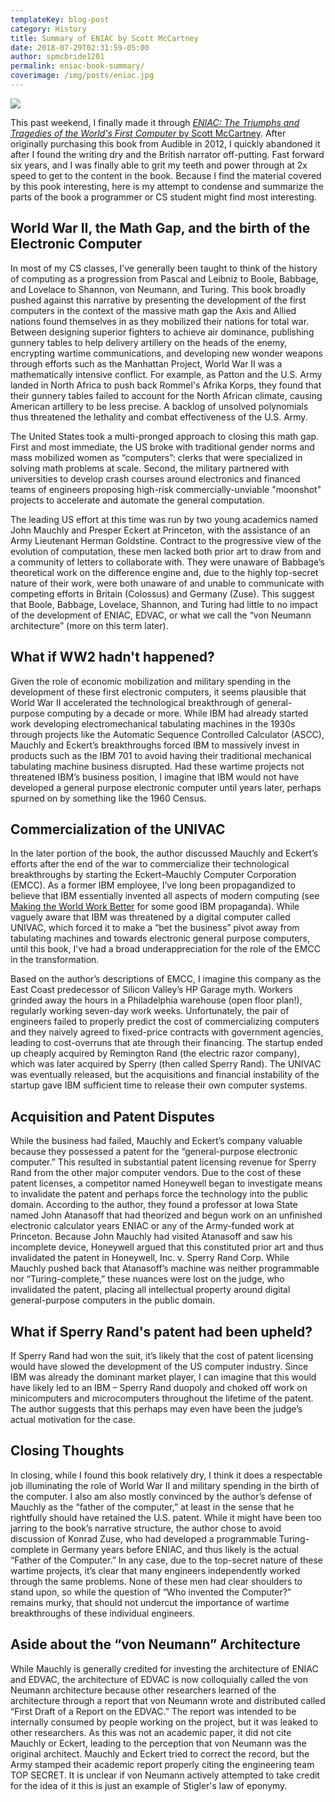 ```yaml
---
templateKey: blog-post
category: History
title: Summary of ENIAC by Scott McCartney
date: 2018-07-29T02:31:59-05:00
author: spmcbride1201
permalink: eniac-book-summary/
coverimage: /img/posts/eniac.jpg
---
```


![](/img/posts/eniac.jpg)

This past weekend, I finally made it through [_ENIAC: The Triumphs and Tragedies of the World's First Computer_ by Scott McCartney](https://www.amazon.com/Eniac-Triumphs-Tragedies-Worlds-Computer/dp/0802713483). After originally purchasing this book from Audible in 2012, I quickly abandoned it after I found the writing dry and the British narrator off-putting. Fast forward six years, and I was finally able to grit my teeth and power through at 2x speed to get to the content in the book. Because I find the material covered by this pook interesting, here is my attempt to condense and summarize the parts of the book a programmer or CS student might find most interesting.

## World War II, the Math Gap, and the birth of the Electronic Computer
In most of my CS classes, I’ve generally been taught to think of the history of computing as a progression from Pascal and Leibniz to Boole, Babbage, and Lovelace to Shannon, von Neumann, and Turing. This book broadly pushed against this narrative by presenting the development of the first computers in the context of the massive math gap the Axis and Allied nations found themselves in as they mobilized their nations for total war. Between designing superior fighters to achieve air dominance, publishing gunnery tables to help delivery artillery on the heads of the enemy, encrypting wartime communications, and developing new wonder weapons through efforts such as the Manhattan Project, World War II was a mathematically intensive conflict. For example, as Patton and the U.S. Army landed in North Africa to push back Rommel's Afrika Korps, they found that their gunnery tables failed to account for the North African climate, causing American artillery to be less precise. A backlog of unsolved polynomials thus threatened the lethality and combat effectiveness of the U.S. Army. 

The United States took a multi-pronged approach to closing this math gap. First and most immediate, the US broke with traditional gender norms and mass mobilized women as “computers”: clerks that were specialized in solving math problems at scale. Second, the military partnered with universities to develop crash courses around electronics and financed teams of engineers proposing high-risk commercially-unviable "moonshot" projects to accelerate and automate the general computation. 

The leading US effort at this time was run by two young academics named John Mauchly and Presper Eckert at Princeton, with the assistance of an Army Lieutenant Herman Goldstine. Contract to the progressive view of the evolution of computation, these men lacked both prior art to draw from and a community of letters to collaborate with. They were unaware of Babbage’s theoretical work on the difference engine and, due to the highly top-secret nature of their work, were both unaware of and unable to communicate with competing efforts in Britain (Colossus) and Germany (Zuse). This suggest that Boole, Babbage, Lovelace, Shannon, and Turing had little to no impact of the development of ENIAC, EDVAC, or what we call the “von Neumann architecture” (more on this term later). 

## What if WW2 hadn't happened?
Given the role of economic mobilization and military spending in the development of these first electronic computers, it seems plausible that World War II accelerated the technological breakthrough of general-purpose computing by a decade or more. While IBM had already started work developing electromechanical tabulating machines in the 1930s through projects like the Automatic Sequence Controlled Calculator (ASCC), Mauchly and Eckert’s breakthroughs forced IBM to massively invest in products such as the IBM 701 to avoid having their traditional mechanical tabulating machine business disrupted. Had these wartime projects not threatened IBM’s business position, I imagine that IBM would not have developed a general purpose electronic computer until years later, perhaps spurned on by something like the 1960 Census. 

## Commercialization of the UNIVAC
In the later portion of the book, the author discussed Mauchly and Eckert’s efforts after the end of the war to commercialize their technological breakthroughs by starting the Eckert–Mauchly Computer Corporation (EMCC). As a former IBM employee, I’ve long been propagandized to believe that IBM essentially invented all aspects of modern computing (see [Making the World Work Better](https://www.amazon.com/Making-World-Work-Better-Century/dp/0132755106) for some good IBM propaganda). While vaguely aware that IBM was threatened by a digital computer called UNIVAC, which forced it to make a “bet the business” pivot away from tabulating machines and towards electronic general purpose computers, until this book, I've had a broad underappreciation for the role of the EMCC in the transformation.

Based on the author’s descriptions of EMCC, I imagine this company as the East Coast predecessor of Silicon Valley’s HP Garage myth. Workers grinded away the hours in a Philadelphia warehouse (open floor plan!), regularly working seven-day work weeks. Unfortunately, the pair of engineers failed to properly predict the cost of commercializing computers and they naively agreed to fixed-price contracts with government agencies, leading to cost-overruns that ate through their financing. The startup ended up cheaply acquired by Remington Rand (the electric razor company), which was later acquired by Sperry (then called Sperry Rand). The UNIVAC was eventually released, but the acquisitions and financial instability of the startup gave IBM sufficient time to release their own computer systems.  

## Acquisition and Patent Disputes
While the business had failed, Mauchly and Eckert’s company valuable because they possessed a patent for the “general-purpose electronic computer.” This resulted in substantial patent licensing revenue for Sperry Rand from the other major computer vendors. Due to the cost of these patent licenses, a competitor named Honeywell began to investigate means to invalidate the patent and perhaps force the technology into the public domain. According to the author, they found a professor at Iowa State named John Atanasoff that had theorized and begun work on an unfinished electronic calculator years ENIAC or any of the Army-funded work at Princeton. Because John Mauchly had visited Atanasoff and saw his incomplete device, Honeywell argued that this constituted prior art and thus invalidated the patent in Honeywell, Inc. v. Sperry Rand Corp. While Mauchly pushed back that Atanasoff’s machine was neither programmable nor “Turing-complete,” these nuances were lost on the judge, who invalidated the patent, placing all intellectual property around digital general-purpose computers in the public domain.  

## What if Sperry Rand's patent had been upheld?
If Sperry Rand had won the suit, it’s likely that the cost of patent licensing would have slowed the development of the US computer industry. Since IBM was already the dominant market player, I can imagine that this would have likely led to an IBM – Sperry Rand duopoly and choked off work on minicomputers and microcomputers throughout the lifetime of the patent. The author suggests that this perhaps may even have been the judge’s actual motivation for the case. 

## Closing Thoughts
In closing, while I found this book relatively dry, I think it does a respectable job illuminating the role of World War II and military spending in the birth of the computer. I also am also mostly convinced by the author’s defense of Mauchly as the “father of the computer,” at least in the sense that he rightfully should have retained the U.S. patent. While it might have been too jarring to the book’s narrative structure, the author chose to avoid discussion of Konrad Zuse, who had developed a programmable Turing-complete in Germany years before ENIAC, and thus likely is the actual “Father of the Computer.” In any case, due to the top-secret nature of these wartime projects, it’s clear that many engineers independently worked through the same problems. None of these men had clear shoulders to stand upon, so while the question of “Who invented the Computer?” remains murky, that should not undercut the importance of wartime breakthroughs of these individual engineers.  

## Aside about the “von Neumann” Architecture 

While Mauchly is generally credited for investing the architecture of ENIAC and EDVAC, the architecture of EDVAC is now colloquially called the von Neumann architecture because other researchers learned of the architecture through a report that von Neumann wrote and distributed called “First Draft of a Report on the EDVAC.” The report was intended to be internally consumed by people working on the project, but it was leaked to other researchers. As this was not an academic paper, it did not cite Mauchly or Eckert, leading to the perception that von Neumann was the original architect. Mauchly and Eckert tried to correct the record, but the Army stamped their academic report properly citing the engineering team TOP SECRET. It is unclear if von Neumann actively attempted to take credit for the idea of it this is just an example of Stigler's law of eponymy. 